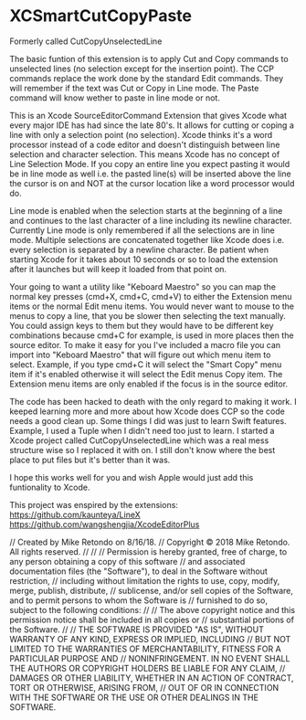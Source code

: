 # XCSmartCutCopyPaste

Formerly called CutCopyUnselectedLine

The basic funtion of this extension is to apply Cut and Copy commands to unselected lines (no selection except for the insertion point). The CCP commands replace the work done by the standard Edit commands. They will remember if the text was Cut or Copy in Line mode. The Paste command will know wether to paste in line mode or not.

This is an Xcode SourceEditorCommand Extension that gives Xcode what every major IDE has had since the late 80's. It allows for cutting or coping a line with only a selection point (no selection). Xcode thinks it's a word processor instead of a code editor and doesn't distinguish between line selection and character selection. This means Xcode has no concept of Line Selection Mode. If you copy an entire line you expect pasting it would be in line mode as well i.e. the pasted line(s) will be inserted above the line the cursor is on and NOT at the cursor location like a word processor would do.

Line mode is enabled when the selection starts at the beginning of a line and continues to the last character of a line including its newline character. Currently Line mode is only remembered if all the selections are in line mode. Multiple selections are concatenated together like Xcode does i.e. every selection is separated by a newline character. Be patient when starting Xcode for it takes about 10 seconds or so to load the extension after it launches but will keep it loaded from that point on.

Your going to want a utility like "Keboard Maestro" so you can map the normal key presses (cmd+X, cmd+C, cmd+V) to either the Extension menu items or the normal Edit menu items. You would never want to mouse to the menus to copy a line, that you be slower then selecting the text manually. You could assign keys to them but they would have to be different key combinations because cmd+C for example, is used in more places then the source editor. To make it easy for you I've included a macro file you can import into "Keboard Maestro" that will figure out which menu item to select. Example, if you type cmd+C it will select the "Smart Copy" menu item if it's enabled otherwise it will select the Edit menus Copy item. The Extension menu items are only enabled if the focus is in the source editor.

The code has been hacked to death with the only regard to making it work. I keeped learning more and more about how Xcode does CCP so the code needs a good clean up. Some things I did was just to learn Swift features. Example, I used a Tuple when I didn't need too just to learn. I started a Xcode project called CutCopyUnselectedLine which was a real mess structure wise so I replaced it with on. I still don't know where the best place to put files but it's better than it was.

I hope this works well for you and wish Apple would just add this funtionality to Xcode.


This project was enspired by the extensions:
https://github.com/kaunteya/LineX
https://github.com/wangshengjia/XcodeEditorPlus

//  Created by Mike Retondo on 8/16/18.
//  Copyright © 2018 Mike Retondo. All rights reserved.
//
//
// Permission is hereby granted, free of charge, to any person obtaining a copy of this software
// and associated documentation files (the "Software"), to deal in the Software without restriction,
// including without limitation the rights to use, copy, modify, merge, publish, distribute,
// sublicense, and/or sell copies of the Software, and to permit persons to whom the Software is
// furnished to do so, subject to the following conditions:
//
// The above copyright notice and this permission notice shall be included in all copies or
// substantial portions of the Software.
//
// THE SOFTWARE IS PROVIDED "AS IS", WITHOUT WARRANTY OF ANY KIND, EXPRESS OR IMPLIED, INCLUDING
// BUT NOT LIMITED TO THE WARRANTIES OF MERCHANTABILITY, FITNESS FOR A PARTICULAR PURPOSE AND
// NONINFRINGEMENT. IN NO EVENT SHALL THE AUTHORS OR COPYRIGHT HOLDERS BE LIABLE FOR ANY CLAIM,
// DAMAGES OR OTHER LIABILITY, WHETHER IN AN ACTION OF CONTRACT, TORT OR OTHERWISE, ARISING FROM,
// OUT OF OR IN CONNECTION WITH THE SOFTWARE OR THE USE OR OTHER DEALINGS IN THE SOFTWARE.
